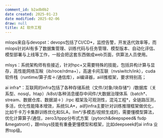 ```yaml
---
comment_id: b2adb0b2
date created: 2025-01-23
date modified: 2025-02-06
draw: null
title: AI 软件工程
---
```

mlops来自与devopst：devops包括了CI/CD*，监控告警，开发迭代效率等，而mlops针对AI有多了数据集管理、训练代码与任务管理、模型版本、自动化评估、模型部署与上线等工作，一般会把这套东西做成web页面，供算法人员使用。

mlsys：系统架构师有些接近，针对hpc+又需要特殊的技能，包括异构计算与显存，高性能网络互眹（ib/roce/rdma+），高速卡间互联（nvsiwitch/ink），cuda 软件栈（runtime/算子库＋/通信库），ai编译器，aiill推框架，要求特别高；

ai infra*：互联网的infra包括了各种存储系统（文件/对象/块存储*）/数据库（关系型、nosql，htap）/k8st/各种消息缓存中间件/大数据治理体系（batch*、stream、数据仓库、数据湖＋）/rpc 框架及可观测性，混沌工程*，全链路压测，多活，优化性能降本增效，系统SLA*，ai的infra主要针对训练推理框架做优化，比如千卡万卡集群训练优化和SLA，IIm*/多模态/视频生成的，需要懂模型算法，优化计算算子/通信，zero3/tppp分布式方案（pytorch&deepspeed& fsdp &megatront），跟mlsys技能有重叠更懂模型和框架，比如deepseek的ai infra 业界top级。

